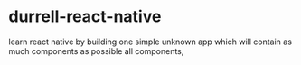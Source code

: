 # durrell-react-native
learn react native 
by building one simple unknown app which will contain as much components as possible all components,  
